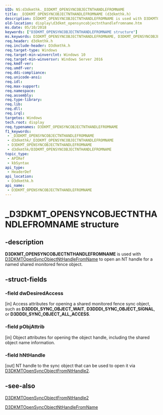 ```yaml
---
UID: NS:d3dkmthk._D3DKMT_OPENSYNCOBJECTNTHANDLEFROMNAME
title: _D3DKMT_OPENSYNCOBJECTNTHANDLEFROMNAME (d3dkmthk.h)
description: D3DKMT_OPENSYNCOBJECTNTHANDLEFROMNAME is used with D3DKMTOpenSyncObjectNtHandleFromName to open an NT handle for a named shared monitored fence object.
old-location: display\d3dkmt_opensyncobjectnthandlefromname.htm
ms.date: 05/10/2018
keywords: ["D3DKMT_OPENSYNCOBJECTNTHANDLEFROMNAME structure"]
ms.keywords: D3DKMT_OPENSYNCOBJECTNTHANDLEFROMNAME, D3DKMT_OPENSYNCOBJECTNTHANDLEFROMNAME structure [Display Devices], _D3DKMT_OPENSYNCOBJECTNTHANDLEFROMNAME, d3dkmthk/D3DKMT_OPENSYNCOBJECTNTHANDLEFROMNAME, display.d3dkmt_opensyncobjectnthandlefromname
req.header: d3dkmthk.h
req.include-header: D3dkmthk.h
req.target-type: Windows
req.target-min-winverclnt: Windows 10
req.target-min-winversvr: Windows Server 2016
req.kmdf-ver: 
req.umdf-ver: 
req.ddi-compliance: 
req.unicode-ansi: 
req.idl: 
req.max-support: 
req.namespace: 
req.assembly: 
req.type-library: 
req.lib: 
req.dll: 
req.irql: 
targetos: Windows
tech.root: display
req.typenames: D3DKMT_OPENSYNCOBJECTNTHANDLEFROMNAME
f1_keywords:
 - _D3DKMT_OPENSYNCOBJECTNTHANDLEFROMNAME
 - d3dkmthk/_D3DKMT_OPENSYNCOBJECTNTHANDLEFROMNAME
 - D3DKMT_OPENSYNCOBJECTNTHANDLEFROMNAME
 - d3dkmthk/D3DKMT_OPENSYNCOBJECTNTHANDLEFROMNAME
topic_type:
 - APIRef
 - kbSyntax
api_type:
 - HeaderDef
api_location:
 - D3dkmthk.h
api_name:
 - D3DKMT_OPENSYNCOBJECTNTHANDLEFROMNAME
---
```


# _D3DKMT_OPENSYNCOBJECTNTHANDLEFROMNAME structure


## -description

<b>D3DKMT_OPENSYNCOBJECTNTHANDLEFROMNAME</b> is used with <a href="/windows-hardware/drivers/ddi/d3dkmthk/nf-d3dkmthk-d3dkmtopensyncobjectnthandlefromname">D3DKMTOpenSyncObjectNtHandleFromName</a> to open an NT handle for a named shared monitored fence object.

## -struct-fields

### -field dwDesiredAccess

[in] Access attributes for opening a shared monitored fence sync object, such as <b>D3DDDI_SYNC_OBJECT_WAIT</b>, <b>D3DDDI_SYNC_OBJECT_SIGNAL</b>, or <b>D3DDDI_SYNC_OBJECT_ALL_ACCESS</b>.

### -field pObjAttrib

[in] Object attributes for opening the object handle, including the shared object name information.

### -field hNtHandle

[out] NT handle to the sync object that can be used to open it via <a href="/windows-hardware/drivers/ddi/d3dkmthk/nf-d3dkmthk-d3dkmtopensyncobjectfromnthandle2">D3DKMTOpenSyncObjectFromNtHandle2</a>.

## -see-also

<a href="/windows-hardware/drivers/ddi/d3dkmthk/nf-d3dkmthk-d3dkmtopensyncobjectfromnthandle2">D3DKMTOpenSyncObjectFromNtHandle2</a>



<a href="/windows-hardware/drivers/ddi/d3dkmthk/nf-d3dkmthk-d3dkmtopensyncobjectnthandlefromname">D3DKMTOpenSyncObjectNtHandleFromName</a>
